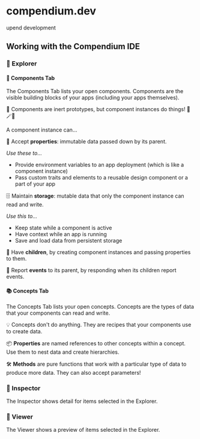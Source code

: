 # compendium.dev

upend development

## Working with the Compendium IDE

### 🧭 Explorer

#### 🧱 Components Tab

The Components Tab lists your open components. Components are the visible building blocks of your apps (including your apps themselves).

🧪 Components are inert prototypes, but component instances do things! 🧙🪄✨

A component instance can...

🎁 Accept **properties**: immutable data passed down by its parent.

_Use these to..._

- Provide environment variables to an app deployment (which is like a component instance)
- Pass custom traits and elements to a reusable design component or a part of your app

🗄️ Maintain **storage**: mutable data that only the component instance can read and write.

_Use this to..._

- Keep state while a component is active
- Have context while an app is running
- Save and load data from persistent storage

🐣 Have **children**, by creating component instances and passing properties to them.

📣 Report **events** to its parent, by responding when its children report events.

#### 📚 Concepts Tab

The Concepts Tab lists your open concepts. Concepts are the types of data that your components can read and write.

💡 Concepts don't do anything. They are recipes that your components use to create data.

📦 **Properties** are named references to other concepts within a concept. Use them to nest data and create hierarchies.

🛠️ **Methods** are pure functions that work with a particular type of data to produce more data. They can also accept parameters!

### 🔎 Inspector

The Inspector shows detail for items selected in the Explorer.

### 👀 Viewer

The Viewer shows a preview of items selected in the Explorer.
